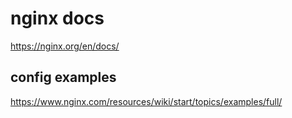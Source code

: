# nginx docs

https://nginx.org/en/docs/

## config examples

https://www.nginx.com/resources/wiki/start/topics/examples/full/

